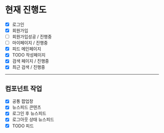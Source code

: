 # 현재 진행도

- [x] 로그인
- [x] 회원가입
- [ ] 회원가입성공 / 진행중
- [ ] 마이페이지 / 진행중
- [x] 피드 메인페이지
- [x] TODO 작성페이지
- [x] 검색 페이지 / 진행중
- [x] 최근 검색 / 진행중

---

## 컴포넌트 작업

- [x] 공통 팝업창
- [x] 뉴스피드 콘텐츠
- [x] 로그인 후 뉴스피드
- [x] 로그아웃 상태 뉴스피드
- [x] TODO 피드
